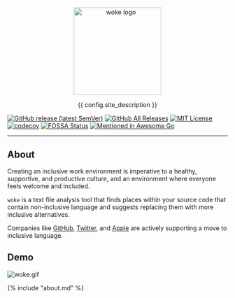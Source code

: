 #

<p align="center">
<img alt="woke logo" src="https://raw.githubusercontent.com/get-woke/woke/main/assets/default-monochrome.svg" width="200" />
<p align="center">{{ config.site_description }}</p>
</p>

<!-- TODO center these -->
[![GitHub release (latest SemVer)](https://img.shields.io/github/v/release/get-woke/woke?logo=github&sort=semver)]({{config.repo_url}}releases)
[![GitHub All Releases](https://img.shields.io/github/downloads/get-woke/woke/total)]({{config.repo_url}}releases)
[![MIT License](https://img.shields.io/badge/license-MIT-blue.svg)]({{config.repo_url}}blob/main/LICENSE)
[![codecov](https://codecov.io/gh/get-woke/woke/branch/main/graph/badge.svg?token=BP133BM3HP)](https://codecov.io/gh/get-woke/woke/branch/main)
[![FOSSA Status](https://app.fossa.com/api/projects/git%2Bgithub.com%2Fget-woke%2Fwoke.svg?type=shield)](https://app.fossa.com/projects/git%2Bgithub.com%2Fget-woke%2Fwoke?ref=badge_shield)
[![Mentioned in Awesome Go](https://awesome.re/mentioned-badge.svg)](https://github.com/avelino/awesome-go#other-software)

---

## About

Creating an inclusive work environment is imperative to a healthy, supportive, and
productive culture, and an environment where everyone feels welcome and included.

`woke` is a text file analysis tool that finds places within your source code that contain
non-inclusive language and suggests replacing them with more inclusive alternatives.

Companies like [GitHub](https://github.com/github/renaming), [Twitter](https://twitter.com/TwitterEng/status/1278733303508418560), and [Apple](https://developer.apple.com/news/?id=1o9zxsxl) are actively supporting a move to inclusive language.

## Demo

![woke.gif](https://raw.githubusercontent.com/get-woke/get-woke.github.io/main/img/woke.gif)

{% include "about.md" %}
